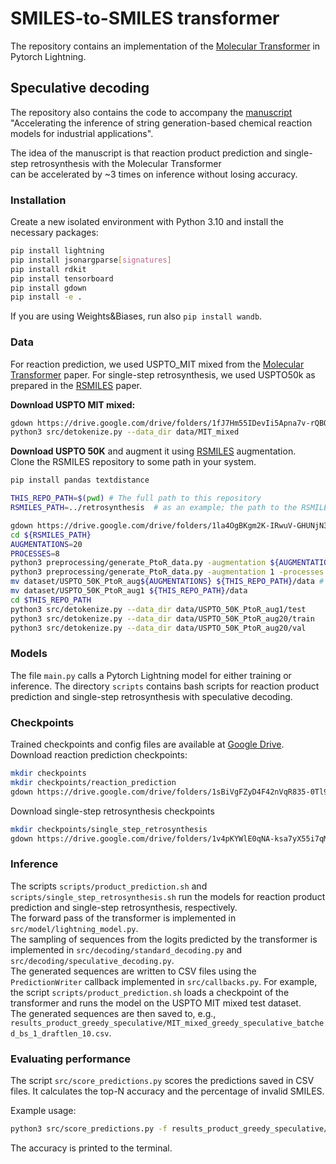 # SMILES-to-SMILES transformer

The repository contains an implementation of the [Molecular Transformer](https://github.com/pschwllr/MolecularTransformer.git) in Pytorch Lightning.


## Speculative decoding
The repository also contains the code to accompany the [manuscript](https://arxiv.org/abs/2407.09685)  
"Accelerating the inference of string generation-based chemical reaction models for industrial applications".

The idea of the manuscript is that reaction product prediction and single-step retrosynthesis with the Molecular Transformer  
can be accelerated by ~3 times on inference without losing accuracy.

### Installation

Create a new isolated environment with Python 3.10 and install the necessary packages:

```bash
pip install lightning
pip install jsonargparse[signatures]
pip install rdkit
pip install tensorboard
pip install gdown
pip install -e .
```
If you are using Weights&Biases, run also `pip install wandb`.

### Data

For reaction prediction, we used USPTO_MIT mixed from the [Molecular Transformer](https://github.com/pschwllr/MolecularTransformer.git) paper.
For single-step retrosynthesis, we used USPTO50k as prepared in the [RSMILES](https://github.com/otori-bird/retrosynthesis) paper.

**Download USPTO MIT mixed:**
```bash
gdown https://drive.google.com/drive/folders/1fJ7Hm55IDevIi5Apna7v-rQBQStTH7Yg -O data/MIT_mixed --folder
python3 src/detokenize.py --data_dir data/MIT_mixed
```

**Download USPTO 50K** and augment it using [RSMILES](https://github.com/otori-bird/retrosynthesis) augmentation.  
Clone the RSMILES repository to some path in your system.
```bash
pip install pandas textdistance

THIS_REPO_PATH=$(pwd) # The full path to this repository 
RSMILES_PATH=../retrosynthesis  # as an example; the path to the RSMILES repository

gdown https://drive.google.com/drive/folders/1la4OgBKgm2K-IRwuV-GHUNjN3bcCrl6v -O ${RSMILES_PATH}/dataset/USPTO_50K --folder
cd ${RSMILES_PATH}
AUGMENTATIONS=20
PROCESSES=8
python3 preprocessing/generate_PtoR_data.py -augmentation ${AUGMENTATIONS} -processes ${PROCESSES} -test_except
python3 preprocessing/generate_PtoR_data.py -augmentation 1 -processes ${PROCESSES} -test_only -canonical
mv dataset/USPTO_50K_PtoR_aug${AUGMENTATIONS} ${THIS_REPO_PATH}/data # The augmented dataset is now in this repository
mv dataset/USPTO_50K_PtoR_aug1 ${THIS_REPO_PATH}/data
cd $THIS_REPO_PATH
python3 src/detokenize.py --data_dir data/USPTO_50K_PtoR_aug1/test
python3 src/detokenize.py --data_dir data/USPTO_50K_PtoR_aug20/train
python3 src/detokenize.py --data_dir data/USPTO_50K_PtoR_aug20/val
```

### Models

The file `main.py` calls a Pytorch Lightning model for either training or inference.
The directory `scripts` contains bash scripts for reaction product prediction and single-step retrosynthesis with speculative decoding.  


### Checkpoints

Trained checkpoints and config files are available at [Google Drive](https://drive.google.com/drive/folders/1uF_wGEUTCz4_xI1uEEeY0V_1QffkOyXI?usp=sharing).
Download reaction prediction checkpoints:
```bash
mkdir checkpoints
mkdir checkpoints/reaction_prediction
gdown https://drive.google.com/drive/folders/1sBiVgFZyD4F42nVqR835-0Tl90LkQvU9 -O checkpoints/reaction_prediction --folder
```
Download single-step retrosynthesis checkpoints
```bash
mkdir checkpoints/single_step_retrosynthesis
gdown https://drive.google.com/drive/folders/1v4pKYWlE0qNA-ksa7yX55i7qMeesURON -O checkpoints/single_step_retrosynthesis --folder
```

### Inference
The scripts `scripts/product_prediction.sh` and `scripts/single_step_retrosynthesis.sh` run the models for reaction product prediction and single-step retrosynthesis, respectively.  
The forward pass of the transformer is implemented in `src/model/lightning_model.py`.  
The sampling of sequences from the logits predicted by the transformer is implemented in `src/decoding/standard_decoding.py` and `src/decoding/speculative_decoding.py`.  
The generated sequences are written to CSV files using the `PredictionWriter` callback implemented in `src/callbacks.py`. For example, the script `scripts/product_prediction.sh` loads a checkpoint of the transformer and runs the model on the USPTO MIT mixed test dataset.  
The generated sequences are then saved to, e.g., `results_product_greedy_speculative/MIT_mixed_greedy_speculative_batched_bs_1_draftlen_10.csv`. 

### Evaluating performance
The script `src/score_predictions.py` scores the predictions saved in CSV files. It calculates the top-N accuracy and the percentage of invalid SMILES.

Example usage:
```bash
python3 src/score_predictions.py -f results_product_greedy_speculative/MIT_mixed_greedy_speculative_batched_bs_1_draftlen_10.csv
```
The accuracy is printed to the terminal.
